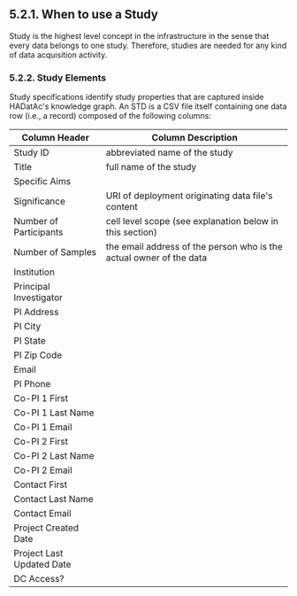 ## 5.2.1. When to use a Study

Study is the highest level concept in the infrastructure in the sense that every data belongs to one study. Therefore, studies are needed for any kind of data acquisition activity.

### 5.2.2. Study Elements

Study specifications identify study properties that are captured inside HADatAc's knowledge graph. An STD is a CSV file itself containing one data row (i.e., a record) composed of the following columns:

Column Header             | Column Description
------------------------- | -----------------------------------------------------------------------------------
Study ID                  | abbreviated name of the study  
Title                     | full name of the study 
Specific Aims             | 
Significance              | URI of deployment originating data file's content 
Number of Participants    | cell level scope (see explanation below in this section)
Number of Samples         | the email address of the person who is the actual owner of the data 
Institution               | 
Principal Investigator    |
PI Address                | 
PI City                   |
PI State                  | 
PI Zip Code               | 
Email                     | 
PI Phone                  | 
Co-PI 1 First             | 
Co-PI 1 Last Name         |  
Co-PI 1 Email             | 
Co-PI 2 First             | 
Co-PI 2 Last Name         |
Co-PI 2 Email             | 
Contact First             | 
Contact Last Name         |
Contact Email             | 
Project Created Date      | 
Project Last Updated Date | 
DC Access?                |
